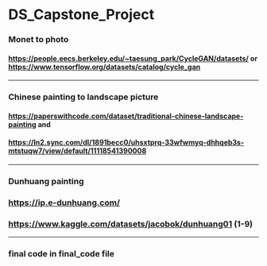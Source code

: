 # DS_Capstone_Project
### Monet to photo 
#### https://people.eecs.berkeley.edu/~taesung_park/CycleGAN/datasets/ or https://www.tensorflow.org/datasets/catalog/cycle_gan
****
### Chinese painting to landscape picture
#### https://paperswithcode.com/dataset/traditional-chinese-landscape-painting and
#### https://ln2.sync.com/dl/1891becc0/uhsxtprq-33wfwmyq-dhhqeb3s-mtstuqw7/view/default/11118541390008
****
### Dunhuang painting 
### https://ip.e-dunhuang.com/
### https://www.kaggle.com/datasets/jacobok/dunhuang01 (1-9)
****
### final code in final_code file


